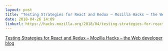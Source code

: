 ```yaml
---
layout: post
title: "Testing Strategies for React and Redux – Mozilla Hacks – the Web developer blog"
date: 2018-04-26 14:09
linkurl: https://hacks.mozilla.org/2018/04/testing-strategies-for-react-and-redux/
---
```


[Testing Strategies for React and Redux – Mozilla Hacks – the Web developer blog](https://hacks.mozilla.org/2018/04/testing-strategies-for-react-and-redux/)

> 